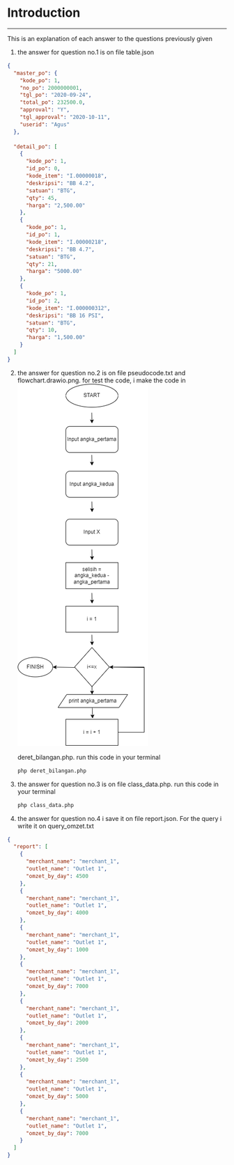 # Introduction

---

This is an explanation of each answer to the questions previously given

1. the answer for question no.1 is on file table.json

```json
{
  "master_po": {
    "kode_po": 1,
    "no_po": 2000000001,
    "tgl_po": "2020-09-24",
    "total_po": 232500.0,
    "approval": "Y",
    "tgl_approval": "2020-10-11",
    "userid": "Agus"
  },

  "detail_po": [
    {
      "kode_po": 1,
      "id_po": 0,
      "kode_item": "I.00000018",
      "deskripsi": "BB 4.2",
      "satuan": "BTG",
      "qty": 45,
      "harga": "2,500.00"
    },
    {
      "kode_po": 1,
      "id_po": 1,
      "kode_item": "I.00000218",
      "deskripsi": "BB 4.7",
      "satuan": "BTG",
      "qty": 21,
      "harga": "5000.00"
    },
    {
      "kode_po": 1,
      "id_po": 2,
      "kode_item": "I.000000312",
      "deskripsi": "BB 16 PSI",
      "satuan": "BTG",
      "qty": 10,
      "harga": "1,500.00"
    }
  ]
}
```

2. the answer for question no.2 is on file pseudocode.txt and flowchart.drawio.png. for test the code, i make the code in
   ![Deskripsi Gambar](./flowchart.drawio.png)

   deret_bilangan.php. run this code in your terminal

   ```bash
   php deret_bilangan.php
   ```

3. the answer for question no.3 is on file class_data.php. run this code in your terminal
   ```bash
   php class_data.php
   ```
4. the answer for question no.4 i save it on file report.json. For the query i write it on query_omzet.txt

```json
{
  "report": [
    {
      "merchant_name": "merchant_1",
      "outlet_name": "Outlet 1",
      "omzet_by_day": 4500
    },
    {
      "merchant_name": "merchant_1",
      "outlet_name": "Outlet 1",
      "omzet_by_day": 4000
    },
    {
      "merchant_name": "merchant_1",
      "outlet_name": "Outlet 1",
      "omzet_by_day": 1000
    },
    {
      "merchant_name": "merchant_1",
      "outlet_name": "Outlet 1",
      "omzet_by_day": 7000
    },
    {
      "merchant_name": "merchant_1",
      "outlet_name": "Outlet 1",
      "omzet_by_day": 2000
    },
    {
      "merchant_name": "merchant_1",
      "outlet_name": "Outlet 1",
      "omzet_by_day": 2500
    },
    {
      "merchant_name": "merchant_1",
      "outlet_name": "Outlet 1",
      "omzet_by_day": 5000
    },
    {
      "merchant_name": "merchant_1",
      "outlet_name": "Outlet 1",
      "omzet_by_day": 7000
    }
  ]
}
```
